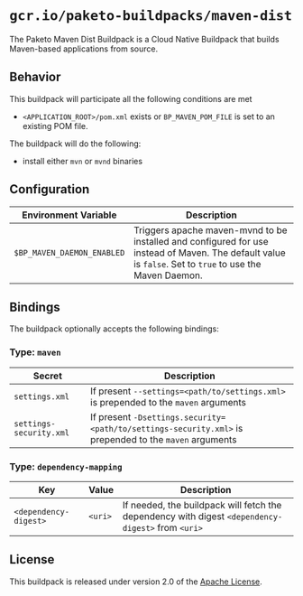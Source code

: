 # `gcr.io/paketo-buildpacks/maven-dist`

The Paketo Maven Dist Buildpack is a Cloud Native Buildpack that builds Maven-based applications from source.

## Behavior

This buildpack will participate all the following conditions are met

* `<APPLICATION_ROOT>/pom.xml` exists or `BP_MAVEN_POM_FILE` is set to an existing POM file.

The buildpack will do the following:

* install either `mvn` or `mvnd` binaries

## Configuration

| Environment Variable        | Description                                                                                                                                                                                                                        |
| --------------------------- | ---------------------------------------------------------------------------------------------------------------------------------------------------------------------------------------------------------------------------------- |
| `$BP_MAVEN_DAEMON_ENABLED`  | Triggers apache maven-mvnd to be installed and configured for use instead of Maven. The default value is `false`. Set to `true` to use the Maven Daemon.                                                                           |

## Bindings

The buildpack optionally accepts the following bindings:

### Type: `maven`

| Secret                  | Description                                                                                            |
| ----------------------- | ------------------------------------------------------------------------------------------------------ |
| `settings.xml`          | If present `--settings=<path/to/settings.xml>` is prepended to the `maven` arguments                   |
| `settings-security.xml` | If present `-Dsettings.security=<path/to/settings-security.xml>` is prepended to the `maven` arguments |

### Type: `dependency-mapping`

| Key                   | Value   | Description                                                                                       |
| --------------------- | ------- | ------------------------------------------------------------------------------------------------- |
| `<dependency-digest>` | `<uri>` | If needed, the buildpack will fetch the dependency with digest `<dependency-digest>` from `<uri>` |

## License

This buildpack is released under version 2.0 of the [Apache License][a].

[a]: http://www.apache.org/licenses/LICENSE-2.0

